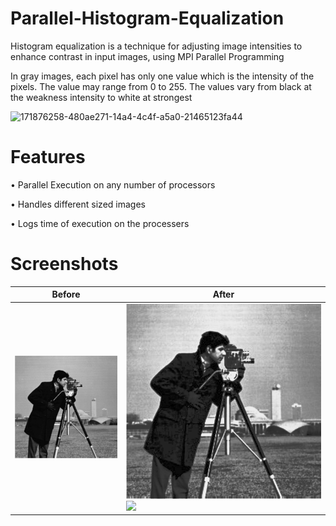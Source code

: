 # Parallel-Histogram-Equalization

Histogram equalization is a technique for adjusting image intensities to enhance contrast in input images, using MPI Parallel Programming

In gray images, each pixel has only one value which is the intensity of the pixels. The value may range from 0 to 255. The values vary from black at the weakness intensity to white at strongest

![171876258-480ae271-14a4-4c4f-a5a0-21465123fa44](https://github.com/omarkhaled646/Parallel-Histogram-Equalization/assets/63152184/570a71ca-eaf7-42e0-8510-11bce59e2a1c)

# Features
• Parallel Execution on any number of processors

• Handles different sized images

• Logs time of execution on the processers

# Screenshots

| Before | After |
| ------------ | ------------- |
| ![](Data/Input/N.png) | ![](Data/OutPut/outputRes0.png) <img src="[https://your-image-url.typ](https://github.com/omarkhaled646/Parallel-Histogram-Equalization/blob/main/Data/OutPut/outputRes0.png)https://github.com/omarkhaled646/Parallel-Histogram-Equalization/blob/main/Data/OutPut/outputRes0.pnge" width="10"> |


